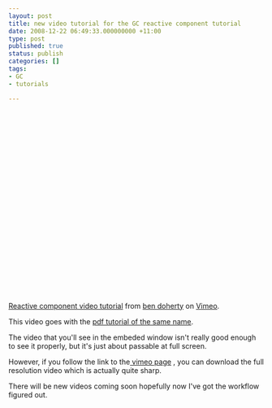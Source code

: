 ```yaml
---
layout: post
title: new video tutorial for the GC reactive component tutorial
date: 2008-12-22 06:49:33.000000000 +11:00
type: post
published: true
status: publish
categories: []
tags:
- GC
- tutorials

---
```

<p><object width="500" height="377"><param name="allowfullscreen" value="true" /><param name="allowscriptaccess" value="always" /><param name="movie" value="http://vimeo.com/moogaloop.swf?clip_id=2598293&amp;server=vimeo.com&amp;show_title=1&amp;show_byline=0&amp;show_portrait=0&amp;color=00ADEF&amp;fullscreen=1" /><embed src="http://vimeo.com/moogaloop.swf?clip_id=2598293&amp;server=vimeo.com&amp;show_title=1&amp;show_byline=0&amp;show_portrait=0&amp;color=00ADEF&amp;fullscreen=1" type="application/x-shockwave-flash" allowfullscreen="true" allowscriptaccess="always" width="500" height="377"></embed></object><br /><a href="http://vimeo.com/2598293">Reactive component video tutorial</a> from <a href="http://vimeo.com/user973949">ben doherty</a> on <a href="http://vimeo.com">Vimeo</a>.</p>
<p>This video goes with the <a href="http://www.notionparallax.co.uk/wordpress/?p=92" target="_blank">pdf tutorial of the same name</a>.</p>
<p>The video that you'll see in the embeded window isn't really good enough to see it properly, but it's just about passable at full screen.</p>
<p>However, if you follow the link to the<a href="http://www.vimeo.com/2598293" target="_blank"> vimeo page</a> , you can download the full resolution video which is actually quite sharp.</p>
<p>There will be new videos coming soon hopefully now I've got the workflow figured out.</p>
